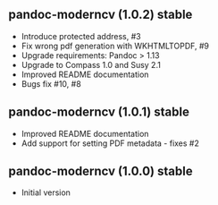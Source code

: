 ## pandoc-moderncv (1.0.2) stable
* Introduce protected address, #3
* Fix wrong pdf generation with WKHTMLTOPDF, #9
* Upgrade requirements: Pandoc > 1.13
* Upgrade to Compass 1.0 and Susy 2.1
* Improved README documentation
* Bugs fix #10, #8

## pandoc-moderncv (1.0.1) stable
* Improved README documentation
* Add support for setting PDF metadata - fixes #2

## pandoc-moderncv (1.0.0) stable
* Initial version

